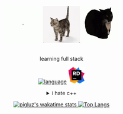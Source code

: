  <div align="center">
  <img src="./src/cat-spin2.gif" width="100px"/>
  <img src="./src/cat-spin1.gif" width="100px"/>
  <img src="./src/maxwell-cat.gif" width="100px" height="100px"/>
 <br><br>
  <!--MORE CAT PHOTOS!!!!!!!!!!!!!!!!!!!!!!!-->
 
 <p>learning full stack<p> 
 
[![language](https://skillicons.dev/icons?i=html,css,js,cs,mysql,vscode,visualstudio)](https://skillicons.dev)&nbsp;<img src="./src/JetBrains_Rider_Icon.svg.png" height="45px"/><br>


 <details>
  <summary>i hate c++</summary>
  <img src="https://user-images.githubusercontent.com/119127477/228631719-b9562b84-05ce-417c-845c-fab5d505ab71.png"><br>
</details>

  <a href="#">![pigluz's wakatime stats](https://github-readme-stats.vercel.app/api/wakatime?username=pigluz&layout=compact&theme=transparent&langs_count=6)
  <a href="#">![Top Langs](https://github-readme-stats-git-master-pigluz.vercel.app/api/top-langs/?username=pigluz&layout=compact&theme=transparent&card_width=450)
  
</div>
   
   
   <!--## Languages I know:
[![language](https://skillicons.dev/icons?i=html,css,cs)](https://skillicons.dev)

## What I want to learn:
[![knowlanguange](https://skillicons.dev/icons?i=ts,js,py,bootstrap,tailwind)](https://skillicons.dev)

## Tools I use:
[![tools](https://skillicons.dev/icons?i=vscode,visualstudio)](https://skillicons.dev) &nbsp;<img src="./src/JetBrains_Rider_Icon.svg.png" height="45px"/>
  -->
